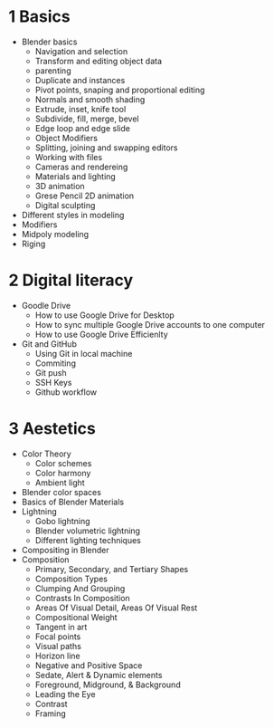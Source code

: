 # 1 Basics
- Blender basics
  - Navigation and selection
  - Transform and editing object data
  - parenting
  - Duplicate and instances
  - Pivot points, snaping and proportional editing
  - Normals and smooth shading
  - Extrude, inset, knife tool
  - Subdivide, fill, merge, bevel
  - Edge loop and edge slide
  - Object Modifiers
  - Splitting, joining and swapping editors
  - Working with files
  - Cameras and rendereing
  - Materials and lighting
  - 3D animation
  - Grese Pencil 2D animation
  - Digital sculpting
- Different styles in modeling
- Modifiers
- Midpoly modeling
- Riging

# 2 Digital literacy
- Goodle Drive
   - How to use Google Drive for Desktop
   - How to sync multiple Google Drive accounts to one computer
   - How to use Google Drive Efficienlty
- Git and GitHub
   - Using Git in local machine
   - Commiting
   - Git push
   - SSH Keys
   - Github workflow
     
     


# 3 Aestetics
- Color Theory
  - Color schemes
  - Color harmony
  - Ambient light
- Blender color spaces
- Basics of Blender Materials
- Lightning
  - Gobo lightning
  - Blender volumetric lightning
  - Different lighting techniques
- Compositing in Blender
- Composition
  - Primary, Secondary, and Tertiary Shapes
  - Composition Types
  - Clumping And Grouping
  - Contrasts In Composition
  - Areas Of Visual Detail, Areas Of Visual Rest
  - Compositional Weight
  - Tangent in art
  - Focal points
  - Visual paths
  - Horizon line
  - Negative and Positive Space
  - Sedate, Alert & Dynamic elements
  - Foreground, Midground, & Background
  - Leading the Eye
  - Contrast
  - Framing
    
  
